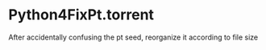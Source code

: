 # Python4FixPt.torrent
After accidentally confusing the pt seed, reorganize it according to file size
